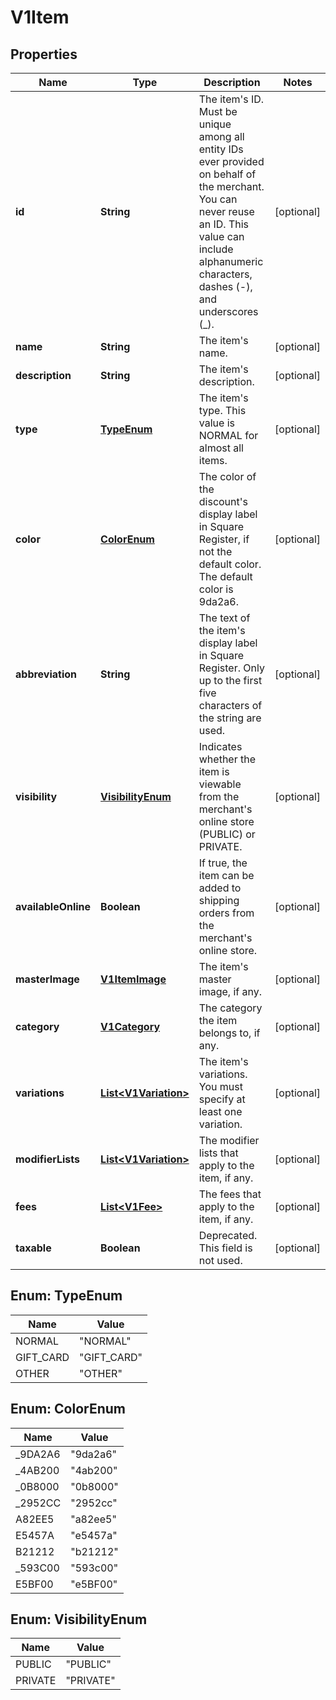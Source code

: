 
# V1Item

## Properties
Name | Type | Description | Notes
------------ | ------------- | ------------- | -------------
**id** | **String** | The item&#39;s ID. Must be unique among all entity IDs ever provided on behalf of the merchant. You can never reuse an ID. This value can include alphanumeric characters, dashes (-), and underscores (_). |  [optional]
**name** | **String** | The item&#39;s name. |  [optional]
**description** | **String** | The item&#39;s description. |  [optional]
**type** | [**TypeEnum**](#TypeEnum) | The item&#39;s type. This value is NORMAL for almost all items. |  [optional]
**color** | [**ColorEnum**](#ColorEnum) | The color of the discount&#39;s display label in Square Register, if not the default color. The default color is 9da2a6. |  [optional]
**abbreviation** | **String** | The text of the item&#39;s display label in Square Register. Only up to the first five characters of the string are used. |  [optional]
**visibility** | [**VisibilityEnum**](#VisibilityEnum) | Indicates whether the item is viewable from the merchant&#39;s online store (PUBLIC) or PRIVATE. |  [optional]
**availableOnline** | **Boolean** | If true, the item can be added to shipping orders from the merchant&#39;s online store. |  [optional]
**masterImage** | [**V1ItemImage**](V1ItemImage.md) | The item&#39;s master image, if any. |  [optional]
**category** | [**V1Category**](V1Category.md) | The category the item belongs to, if any. |  [optional]
**variations** | [**List&lt;V1Variation&gt;**](V1Variation.md) | The item&#39;s variations. You must specify at least one variation. |  [optional]
**modifierLists** | [**List&lt;V1Variation&gt;**](V1Variation.md) | The modifier lists that apply to the item, if any. |  [optional]
**fees** | [**List&lt;V1Fee&gt;**](V1Fee.md) | The fees that apply to the item, if any. |  [optional]
**taxable** | **Boolean** | Deprecated. This field is not used. |  [optional]


<a name="TypeEnum"></a>
## Enum: TypeEnum
Name | Value
---- | -----
NORMAL | &quot;NORMAL&quot;
GIFT_CARD | &quot;GIFT_CARD&quot;
OTHER | &quot;OTHER&quot;


<a name="ColorEnum"></a>
## Enum: ColorEnum
Name | Value
---- | -----
_9DA2A6 | &quot;9da2a6&quot;
_4AB200 | &quot;4ab200&quot;
_0B8000 | &quot;0b8000&quot;
_2952CC | &quot;2952cc&quot;
A82EE5 | &quot;a82ee5&quot;
E5457A | &quot;e5457a&quot;
B21212 | &quot;b21212&quot;
_593C00 | &quot;593c00&quot;
E5BF00 | &quot;e5BF00&quot;


<a name="VisibilityEnum"></a>
## Enum: VisibilityEnum
Name | Value
---- | -----
PUBLIC | &quot;PUBLIC&quot;
PRIVATE | &quot;PRIVATE&quot;



